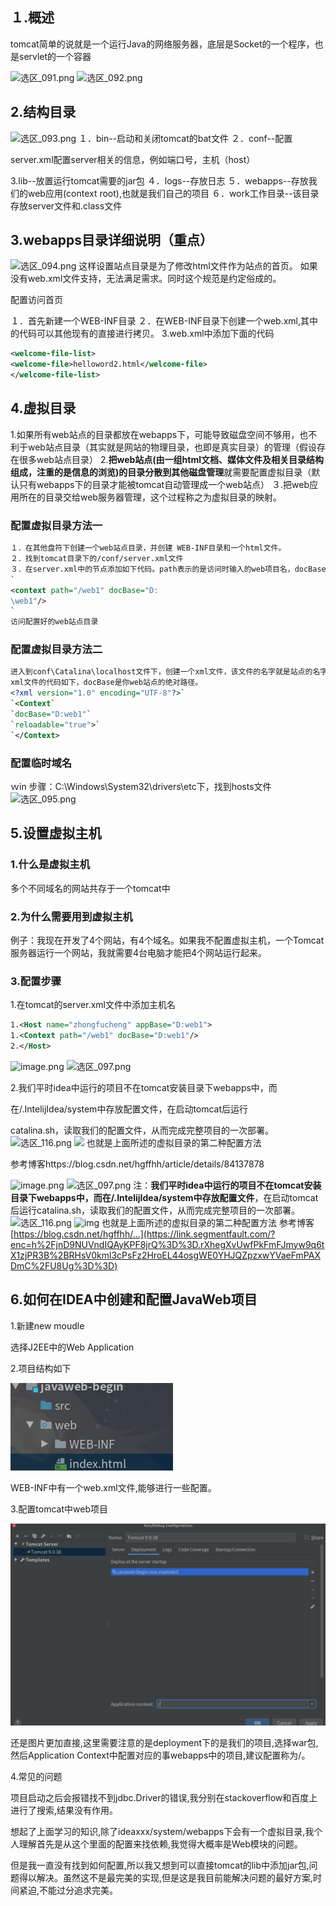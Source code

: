 ## １.概述

tomcat简单的说就是一个运行Java的网络服务器，底层是Socket的一个程序，也是servlet的一个容器

![选区_091.png](https://segmentfault.com/img/bVcMVsM)
![选区_092.png](https://segmentfault.com/img/bVcMVsR)

## 2.结构目录

![选区_093.png](https://segmentfault.com/img/bVcMVsV)
１．bin--启动和关闭tomcat的bat文件
２．conf--配置

server.xml配置server相关的信息，例如端口号，主机（host）

3.lib--放置运行tomcat需要的jar包
４．logs--存放日志
５．webapps--存放我们的web应用(context root),也就是我们自己的项目
６．work工作目录--该目录存放server文件和.class文件

## 3.webapps目录详细说明（重点）

![选区_094.png](https://segmentfault.com/img/bVcMVtW)
这样设置站点目录是为了修改html文件作为站点的首页。
如果没有web.xml文件支持，无法满足需求。同时这个规范是约定俗成的。

配置访问首页

１．首先新建一个WEB-INF目录
２．在WEB-INF目录下创建一个web.xml,其中的代码可以其他现有的直接进行拷贝。
3.web.xml中添加下面的代码

```xml
<welcome-file-list>
<welcome-file>helloword2.html</welcome-file>
</welcome-file-list>
```

## 4.虚拟目录

1.如果所有web站点的目录都放在webapps下，可能导致磁盘空间不够用，也不利于web站点目录（其实就是网站的物理目录，也即是真实目录）的管理（假设存在很多web站点目录）
2.**把web站点(由一组html文档、媒体文件及相关目录结构组成，注重的是信息的浏览)的目录分散到其他磁盘管理**就需要配置虚拟目录（默认只有webapps下的目录才能被tomcat自动管理成一个web站点）
３.把web应用所在的目录交给web服务器管理，这个过程称之为虚拟目录的映射。

### 配置虚拟目录方法一

```xml
１．在其他盘符下创建一个web站点目录，并创建 WEB-INF目录和一个html文件。
２．找到tomcat目录下的/conf/server.xml文件
３．在server.xml中的节点添加如下代码。path表示的是访问时输入的web项目名，docBase是站点目录的绝对路径
`
<context path="/web1" docBase="D:
\web1"/>
`
访问配置好的web站点目录
```

### 配置虚拟目录方法二

```xml
进入到conf\Catalina\localhost文件下，创建一个xml文件，该文件的名字就是站点的名字。
xml文件的代码如下，docBase是你web站点的绝对路径。
<?xml version="1.0" encoding="UTF-8"?>`
`<Context`
`docBase="D:web1"`
`reloadable="true">`
`</Context>
```

### 配置临时域名

ｗin 步骤：C:\Windows\System32\drivers\etc下，找到hosts文件
![选区_095.png](https://segmentfault.com/img/bVcMW6A)

## 5.设置虚拟主机

### 1.什么是虚拟主机

多个不同域名的网站共存于一个tomcat中

### 2.为什么需要用到虚拟主机
例子：我现在开发了4个网站，有4个域名。如果我不配置虚拟主机，一个Tomcat服务器运行一个网站，我就需要4台电脑才能把4个网站运行起来。
### 3.配置步骤
1.在tomcat的server.xml文件中添加主机名

```xml
1.<Host name="zhongfucheng" appBase="D:web1">
1.<Context path="/web1" docBase="D:web1"/>
2.</Host>
```

![image.png](/img/bVcMW7f)
![选区_097.png](/img/bVcMW7g)

2.我们平时idea中运行的项目不在tomcat安装目录下webapps中，而

在/.IntelijIdea/system中存放配置文件，在启动tomcat后运行

catalina.sh，读取我们的配置文件，从而完成完整项目的一次部署。
![选区_116.png](https://i.loli.net/2021/02/21/uJoN5KblvtqOzjh.png)
![](https://i.loli.net/2021/02/21/aMusyCqA54TGehk.png)
也就是上面所述的虚拟目录的第二种配置方法

参考博客https://blog.csdn.net/hgffhh/article/details/84137878

![image.png](https://segmentfault.com/img/bVcMW7f)
![选区_097.png](https://segmentfault.com/img/bVcMW7g)
注：**我们平时idea中运行的项目不在tomcat安装目录下webapps中，而在/.IntelijIdea/system中存放配置文件**，在启动tomcat后运行catalina.sh，读取我们的配置文件，从而完成完整项目的一次部署。
![选区_116.png](https://segmentfault.com/img/remote/1460000039245600)
![img](https://segmentfault.com/img/remote/1460000039245599)
也就是上面所述的虚拟目录的第二种配置方法
参考博客[https://blog.csdn.net/hgffhh/...](https://link.segmentfault.com/?enc=h%2FjnD9NUVndIQAyKPF8jrQ%3D%3D.rXhegXvUwfPkFmFJmyw9q6tX1zjPR3B%2BRHsV0kml3cPsFz2HroEL44osgWE0YHJQZpzxwYVaeFmPAXDmC%2FU8Ug%3D%3D)

## 6.如何在IDEA中创建和配置JavaWeb项目

1.新建new moudle

选择J2EE中的Web Application

2.项目结构如下

![](https://raw.githubusercontent.com/aryangzhu/blogImage/master/tomcat-idea%E9%85%8D%E7%BD%AE.png)

WEB-INF中有一个web.xml文件,能够进行一些配置。

3.配置tomcat中web项目

![](https://raw.githubusercontent.com/aryangzhu/blogImage/master/idea%E9%85%8D%E7%BD%AEweb%E9%A1%B9%E7%9B%AE.png)

还是图片更加直接,这里需要注意的是deployment下的是我们的项目,选择war包,然后Application Context中配置对应的事webapps中的项目,建议配置称为/。

4.常见的问题

项目启动之后会报错找不到jdbc.Driver的错误,我分别在stackoverflow和百度上进行了搜索,结果没有作用。

想起了上面学习的知识,除了ideaxxx/system/webapps下会有一个虚拟目录,我个人理解首先是从这个里面的配置来找依赖,我觉得大概率是Web模块的问题。

但是我一直没有找到如何配置,所以我又想到可以直接tomcat的lib中添加jar包,问题得以解决。虽然这不是最完美的实现,但是这是我目前能解决问题的最好方案,时间紧迫,不能过分追求完美。
